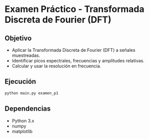 # Examen Práctico - Transformada Discreta de Fourier (DFT)

## Objetivo
- Aplicar la Transformada Discreta de Fourier (DFT) a señales muestreadas.
- Identificar picos espectrales, frecuencias y amplitudes relativas.
- Calcular y usar la resolución en frecuencia.

## Ejecución
```bash
python main.py examen_p1
```

## Dependencias
- Python 3.x
- numpy
- matplotlib
